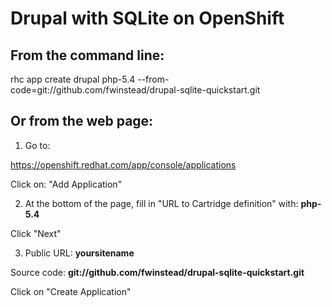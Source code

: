 Drupal with SQLite on OpenShift
===================

From the command line:
--------------

  rhc app create drupal php-5.4 --from-code=git://github.com/fwinstead/drupal-sqlite-quickstart.git


Or from the web page:
--------------

1. Go to:

  https://openshift.redhat.com/app/console/applications

Click on: "Add Application"

2. At the bottom of the page, fill in "URL to Cartridge definition" with: **php-5.4**

Click "Next"

3. Public URL: **yoursitename**

Source code: **git://github.com/fwinstead/drupal-sqlite-quickstart.git**

Click on "Create Application"

